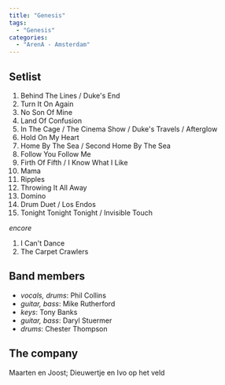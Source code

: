```yaml
---
title: "Genesis"
tags:
  - "Genesis"
categories:
  - "ArenA - Amsterdam"
---
```

Setlist
-------
1. Behind The Lines / Duke's End
1. Turn It On Again
1. No Son Of Mine
1. Land Of Confusion
1. In The Cage / The Cinema Show / Duke's Travels / Afterglow
1. Hold On My Heart
1. Home By The Sea / Second Home By The Sea
1. Follow You Follow Me
1. Firth Of Fifth / I Know What I Like
1. Mama
1. Ripples
1. Throwing It All Away
1. Domino
1. Drum Duet / Los Endos
1. Tonight Tonight Tonight / Invisible Touch

_encore_

1. I Can't Dance
1. The Carpet Crawlers

Band members
------------
* _vocals, drums_: Phil Collins
* _guitar, bass_: Mike Rutherford
* _keys_: Tony Banks
* _guitar, bass_: Daryl Stuermer
* _drums_: Chester Thompson

The company
-----------
Maarten en Joost; Dieuwertje en Ivo op het veld
